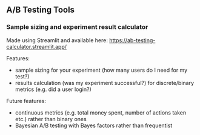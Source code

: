 ## A/B Testing Tools

### Sample sizing and experiment result calculator 

Made using Streamlit and available here: https://ab-testing-calculator.streamlit.app/

Features:
- sample sizing for your experiment (how many users do I need for my test?)
- results calculation (was my experiment successful?) for discrete/binary metrics (e.g. did a user login?)

Future features:
- continuous metrics (e.g. total money spent, number of actions taken etc.) rather than binary ones
- Bayesian A/B testing with Bayes factors rather than frequentist
